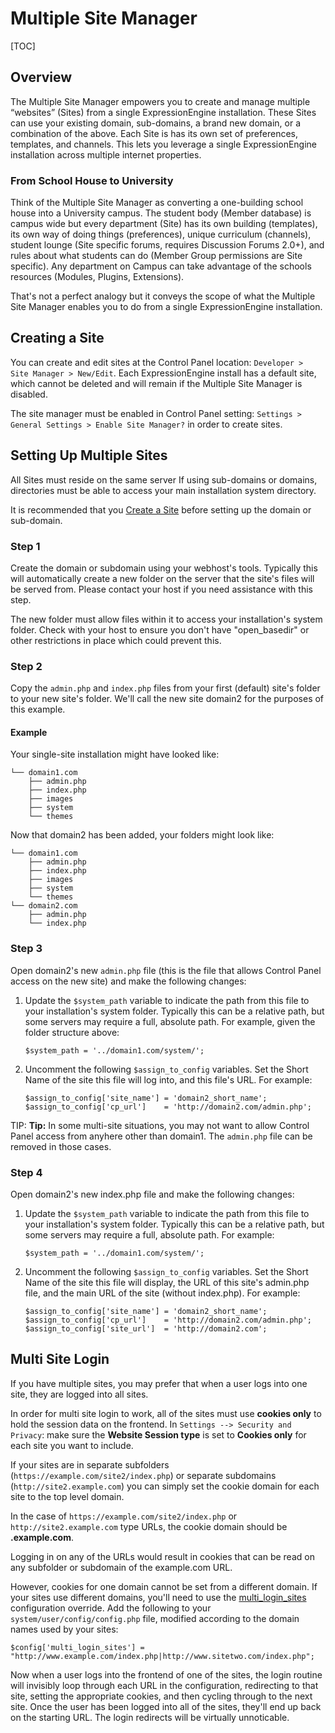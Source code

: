<!--
    This source file is part of the open source project
    ExpressionEngine User Guide (https://github.com/ExpressionEngine/ExpressionEngine-User-Guide)

    @link      https://expressionengine.com/
    @copyright Copyright (c) 2003-2020, Packet Tide, LLC (https://www.packettide.com)
    @license   https://expressionengine.com/license Licensed under Apache License, Version 2.0
-->

# Multiple Site Manager

[TOC]

## Overview

The Multiple Site Manager empowers you to create and manage multiple “websites” (Sites) from a single ExpressionEngine installation. These Sites can use your existing domain, sub-domains, a brand new domain, or a combination of the above. Each Site is has its own set of preferences, templates, and channels. This lets you leverage a single ExpressionEngine installation across multiple internet properties.

### From School House to University

Think of the Multiple Site Manager as converting a one-building school house into a University campus. The student body (Member database) is campus wide but every department (Site) has its own building (templates), its own way of doing things (preferences), unique curriculum (channels), student lounge (Site specific forums, requires Discussion Forums 2.0+), and rules about what students can do (Member Group permissions are Site specific). Any department on Campus can take advantage of the schools resources (Modules, Plugins, Extensions).

That's not a perfect analogy but it conveys the scope of what the Multiple Site Manager enables you to do from a single ExpressionEngine installation.

## Creating a Site

You can create and edit sites at the Control Panel location: `Developer > Site Manager > New/Edit`. Each ExpressionEngine install has a default site, which cannot be deleted and will remain if the Multiple Site Manager is disabled.

The site manager must be enabled in Control Panel setting: `Settings > General Settings > Enable Site Manager?` in order to create sites.

## Setting Up Multiple Sites

All Sites must reside on the same server If using sub-domains or domains, directories must be able to access your main installation system directory.

It is recommended that you [Create a Site](#creating-a-site) before setting up the domain or sub-domain.

### Step 1

Create the domain or subdomain using your webhost's tools. Typically this will automatically create a new folder on the server that the site's files will be served from. Please contact your host if you need assistance with this step.

The new folder must allow files within it to access your installation's system folder. Check with your host to ensure you don't have "open_basedir" or other restrictions in place which could prevent this.

### Step 2

Copy the `admin.php` and `index.php` files from your first (default) site's folder to your new site's folder. We'll call the new site domain2 for the purposes of this example.

#### Example

Your single-site installation might have looked like:

    └── domain1.com
        ├── admin.php
        ├── index.php
        ├── images
        ├── system
        └── themes

Now that domain2 has been added, your folders might look like:

    └── domain1.com
        ├── admin.php
        ├── index.php
        ├── images
        ├── system
        └── themes
    └── domain2.com
        ├── admin.php
        └── index.php

### Step 3

Open domain2's new `admin.php` file (this is the file that allows Control Panel access on the new site) and make the following changes:

1. Update the `$system_path` variable to indicate the path from this file to your installation's system folder. Typically this can be a relative path, but some servers may require a full, absolute path. For example, given the folder structure above:

       $system_path = '../domain1.com/system/';
2. Uncomment the following `$assign_to_config` variables. Set the Short Name of the site this file will log into, and this file's URL. For example:

       $assign_to_config['site_name'] = 'domain2_short_name';
       $assign_to_config['cp_url']    = 'http://domain2.com/admin.php';

TIP: **Tip:** In some multi-site situations, you may not want to allow Control Panel access from anyhere other than domain1. The `admin.php` file can be removed in those cases.

### Step 4

Open domain2's new index.php file and make the following changes:

1. Update the `$system_path` variable to indicate the path from this file to your installation's system folder. Typically this can be a relative path, but some servers may require a full, absolute path. For example:

       $system_path = '../domain1.com/system/';
2. Uncomment the following `$assign_to_config` variables. Set the Short Name of the site this file will display, the URL of this site's admin.php file, and the main URL of the site (without index.php). For example:

       $assign_to_config['site_name'] = 'domain2_short_name';
       $assign_to_config['cp_url']    = 'http://domain2.com/admin.php';
       $assign_to_config['site_url']  = 'http://domain2.com';

## Multi Site Login

If you have multiple sites, you may prefer that when a user logs into one site, they are logged into all sites.

In order for multi site login to work, all of the sites must use **cookies only** to hold the session data on the frontend. In `Settings --> Security and Privacy`: make sure the **Website Session type** is set to **Cookies only** for each site you want to include.

If your sites are in separate subfolders (`https://example.com/site2/index.php`) or separate subdomains (`http://site2.example.com`) you can simply set the cookie domain for each site to the top level domain.

In the case of `https://example.com/site2/index.php` or `http://site2.example.com` type URLs, the cookie domain should be **.example.com**.

Logging in on any of the URLs would result in cookies that can be read on any subfolder or subdomain of the example.com URL.

However, cookies for one domain cannot be set from a different domain. If your sites use different domains, you'll need to use the [multi_login_sites](general/system-configuration-overrides.md) configuration override. Add the following to your `system/user/config/config.php` file, modified according to the domain names used by your sites:

    $config['multi_login_sites'] = "http://www.example.com/index.php|http://www.sitetwo.com/index.php";

Now when a user logs into the frontend of one of the sites, the login routine will invisibly loop through each URL in the configuration, redirecting to that site, setting the appropriate cookies, and then cycling through to the next site. Once the user has been logged into all of the sites, they'll end up back on the starting URL. The login redirects will be virtually unnoticable.

